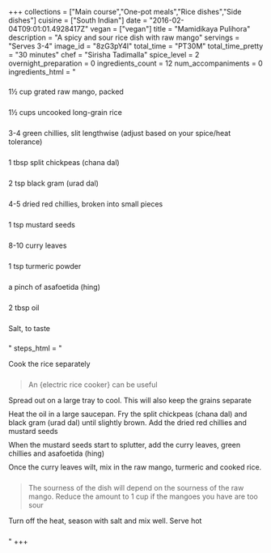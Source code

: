 +++
collections = ["Main course","One-pot meals","Rice dishes","Side dishes"]
cuisine = ["South Indian"]
date = "2016-02-04T09:01:01.4928417Z"
vegan = ["vegan"]
title = "Mamidikaya Pulihora"
description = "A spicy and sour rice dish with raw mango"
servings = "Serves 3-4"
image_id = "8zG3pY4I"
total_time = "PT30M"
total_time_pretty = "30 minutes"
chef = "Sirisha Tadimalla"
spice_level = 2
overnight_preparation = 0
ingredients_count = 12
num_accompaniments = 0
ingredients_html = "<ul style='padding-left: 0; list-style: none;'><li itemprop='recipeIngredient' style='margin: 8px 0px;padding: 8px 0px;'>1½ cup grated raw mango, packed</li><li itemprop='recipeIngredient' style='margin: 8px 0px;padding: 8px 0px;'>1½ cups uncooked long-grain rice </li><li itemprop='recipeIngredient' style='margin: 8px 0px;padding: 8px 0px;'>3-4 green chillies, slit lengthwise (adjust based on your spice/heat tolerance)</li><li itemprop='recipeIngredient' style='margin: 8px 0px;padding: 8px 0px;'>1 tbsp split chickpeas (chana dal)</li><li itemprop='recipeIngredient' style='margin: 8px 0px;padding: 8px 0px;'>2 tsp black gram (urad dal)</li><li itemprop='recipeIngredient' style='margin: 8px 0px;padding: 8px 0px;'>4-5 dried red chillies, broken into small pieces</li><li itemprop='recipeIngredient' style='margin: 8px 0px;padding: 8px 0px;'>1 tsp mustard seeds</li><li itemprop='recipeIngredient' style='margin: 8px 0px;padding: 8px 0px;'>8-10 curry leaves</li><li itemprop='recipeIngredient' style='margin: 8px 0px;padding: 8px 0px;'>1 tsp turmeric powder</li><li itemprop='recipeIngredient' style='margin: 8px 0px;padding: 8px 0px;'>a pinch of asafoetida (hing)</li><li itemprop='recipeIngredient' style='margin: 8px 0px;padding: 8px 0px;'>2 tbsp oil</li><li itemprop='recipeIngredient' style='margin: 8px 0px;padding: 8px 0px;'>Salt, to taste</li></ul>"
steps_html = "<ol style='list-style: none inside; padding-left: 0px;'><li style='padding-bottom: 10px;'><i class='step-track-icon fa fa-square-o'></i><span class='step-text' itemprop='recipeInstructions'>Cook the rice separately</span></li><blockquote>An {electric rice cooker} can be useful</blockquote><li style='padding-bottom: 10px;'><i class='step-track-icon fa fa-square-o'></i><span class='step-text' itemprop='recipeInstructions'>Spread out on a large tray to cool. This will also keep the grains separate</span></li><li style='padding-bottom: 10px;'><i class='step-track-icon fa fa-square-o'></i><span class='step-text' itemprop='recipeInstructions'>Heat the oil in a large saucepan. Fry the split chickpeas (chana dal) and black gram (urad dal) until slightly brown. Add the dried red chillies and mustard seeds</span></li><li style='padding-bottom: 10px;'><i class='step-track-icon fa fa-square-o'></i><span class='step-text' itemprop='recipeInstructions'>When the mustard seeds start to splutter, add the curry leaves, green chillies and asafoetida (hing)</span></li><li style='padding-bottom: 10px;'><i class='step-track-icon fa fa-square-o'></i><span class='step-text' itemprop='recipeInstructions'>Once the curry leaves wilt, mix in the raw mango, turmeric and cooked rice. </span></li><blockquote>The sourness of the dish will depend on the sourness of the raw mango. Reduce the amount to 1 cup if the mangoes you have are too sour</blockquote><li style='padding-bottom: 10px;'><i class='step-track-icon fa fa-square-o'></i><span class='step-text' itemprop='recipeInstructions'>Turn off the heat, season with salt and mix well. Serve hot</span></li></ol>"
+++
